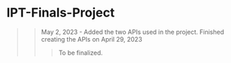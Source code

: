 # IPT-Finals-Project

>> May 2, 2023 - Added the two APIs used in the project. Finished creating the APIs on April 29, 2023
>>> To be finalized.